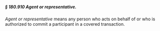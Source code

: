 ##### § 180.910 Agent or representative. #####

*Agent or representative* means any person who acts on behalf of or who is authorized to commit a participant in a covered transaction.